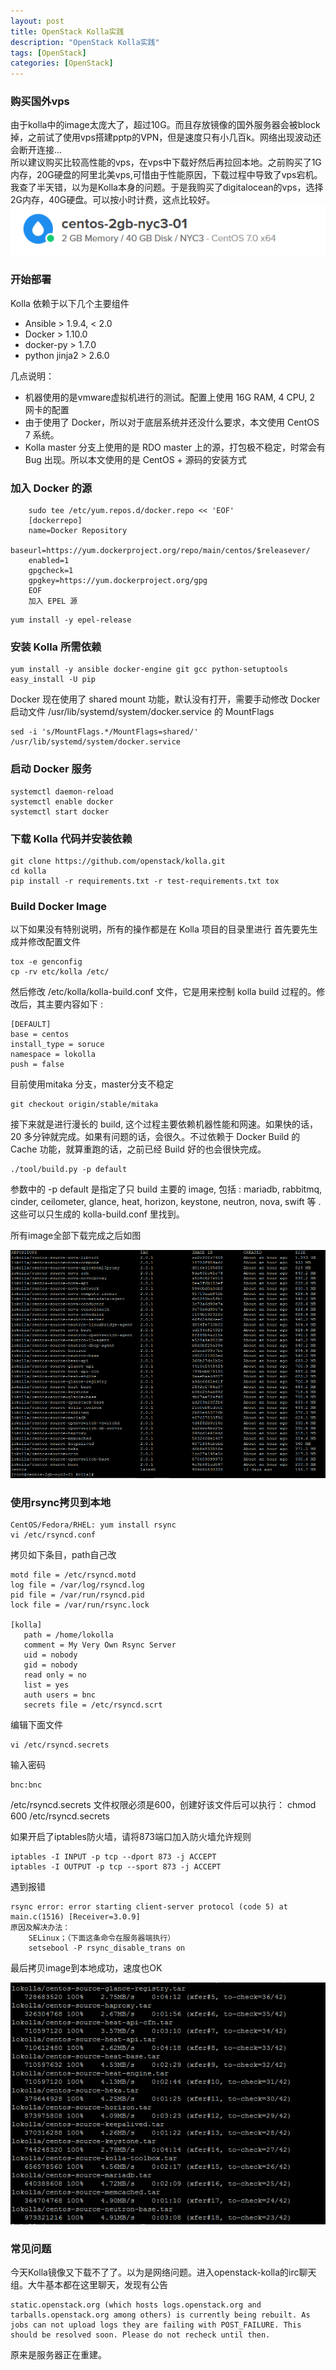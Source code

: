 ```yaml
---
layout: post
title: OpenStack Kolla实践
description: "OpenStack Kolla实践"
tags: [OpenStack]
categories: [OpenStack]
---
```


###    购买国外vps
由于kolla中的image太庞大了，超过10G。而且存放镜像的国外服务器会被block掉，之前试了使用vps搭建pptp的VPN，但是速度只有小几百k。网络出现波动还会断开连接...  
所以建议购买比较高性能的vps，在vps中下载好然后再拉回本地。之前购买了1G内存，20G硬盘的阿里北美vps,可惜由于性能原因，下载过程中导致了vps宕机。我查了半天错，以为是Kolla本身的问题。于是我购买了digitalocean的vps，选择2G内存，40G硬盘。可以按小时计费，这点比较好。   
![vps](/images/openstack_kolla/1.png)



###   开始部署

Kolla 依赖于以下几个主要组件

* Ansible > 1.9.4, < 2.0
* Docker > 1.10.0
* docker-py > 1.7.0
* python jinja2 > 2.6.0

几点说明：

* 机器使用的是vmware虚拟机进行的测试。配置上使用 16G RAM, 4 CPU, 2 网卡的配置
* 由于使用了 Docker，所以对于底层系统并还没什么要求，本文使用 CentOS 7 系统。
* Kolla master 分支上使用的是 RDO master 上的源，打包极不稳定，时常会有 Bug 出现。所以本文使用的是 CentOS + 源码的安装方式

###  加入 Docker 的源
```
	sudo tee /etc/yum.repos.d/docker.repo << 'EOF'
	[dockerrepo]
	name=Docker Repository
	baseurl=https://yum.dockerproject.org/repo/main/centos/$releasever/
	enabled=1
	gpgcheck=1
	gpgkey=https://yum.dockerproject.org/gpg
	EOF
	加入 EPEL 源
```


```
yum install -y epel-release
```

###   安装 Kolla 所需依赖

```
yum install -y ansible docker-engine git gcc python-setuptools
easy_install -U pip
```
Docker 现在使用了 shared mount 功能，默认没有打开，需要手动修改 Docker 启动文件 /usr/lib/systemd/system/docker.service 的 MountFlags

```
sed -i 's/MountFlags.*/MountFlags=shared/' /usr/lib/systemd/system/docker.service
```

###   启动 Docker 服务

```
systemctl daemon-reload
systemctl enable docker
systemctl start docker
```



###  下载 Kolla 代码并安装依赖

```
git clone https://github.com/openstack/kolla.git
cd kolla
pip install -r requirements.txt -r test-requirements.txt tox
```



###  Build Docker Image

以下如果没有特别说明，所有的操作都是在 Kolla 项目的目录里进行
首先要先生成并修改配置文件

```
tox -e genconfig
cp -rv etc/kolla /etc/
```
然后修改 /etc/kolla/kolla-build.conf 文件，它是用来控制 kolla build 过程的。修改后，其主要内容如下 :


```
[DEFAULT]
base = centos
install_type = soruce
namespace = lokolla
push = false
```

目前使用mitaka 分支，master分支不稳定  

```
git checkout origin/stable/mitaka
```
接下来就是进行漫长的 build, 这个过程主要依赖机器性能和网速。如果快的话，20 多分钟就完成。如果有问题的话，会很久。不过依赖于 Docker Build 的 Cache 功能，就算重跑的话，之前已经 Build 好的也会很快完成。

```
./tool/build.py -p default
```
参数中的 -p default 是指定了只 build 主要的 image, 包括 : mariadb, rabbitmq, cinder, ceilometer, glance, heat, horizon, keystone, neutron, nova, swift 等 . 这些可以只生成的 kolla-build.conf 里找到。


所有image全部下载完成之后如图  

![iamge](/images/openstack_kolla/2.png)

### 使用rsync拷贝到本地

```
CentOS/Fedora/RHEL: yum install rsync
vi /etc/rsyncd.conf
```

拷贝如下条目，path自己改  

```
motd file = /etc/rsyncd.motd
log file = /var/log/rsyncd.log
pid file = /var/run/rsyncd.pid
lock file = /var/run/rsync.lock

[kolla]
   path = /home/lokolla
   comment = My Very Own Rsync Server
   uid = nobody
   gid = nobody
   read only = no
   list = yes
   auth users = bnc
   secrets file = /etc/rsyncd.scrt
```

编辑下面文件  

```
vi /etc/rsyncd.secrets
```
输入密码  

```
bnc:bnc
```
/etc/rsyncd.secrets 文件权限必须是600，创建好该文件后可以执行： chmod 600 /etc/rsyncd.secrets  

如果开启了iptables防火墙，请将873端口加入防火墙允许规则


```
iptables -I INPUT -p tcp --dport 873 -j ACCEPT
iptables -I OUTPUT -p tcp --sport 873 -j ACCEPT
```


遇到报错

```
rsync error: error starting client-server protocol (code 5) at main.c(1516) [Receiver=3.0.9]
原因及解决办法：
    SELinux；（下面这条命令在服务器端执行）
    setsebool -P rsync_disable_trans on
```


最后拷贝image到本地成功，速度也OK  

![copy](/images/openstack_kolla/3.png)



###  常见问题

今天Kolla镜像又下载不了了。以为是网络问题。进入openstack-kolla的irc聊天组。大牛基本都在这里聊天，发现有公告  

```
static.openstack.org (which hosts logs.openstack.org and tarballs.openstack.org among others) is currently being rebuilt. As jobs can not upload logs they are failing with POST_FAILURE. This should be resolved soon. Please do not recheck until then.
```

原来是服务器正在重建。  